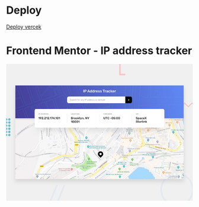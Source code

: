 # Deploy
[Deploy vercek](geolocation-three-henna.vercel.app)

# Frontend Mentor - IP address tracker

![Design preview for the IP address tracker coding challenge](./design/desktop-preview.jpg)
